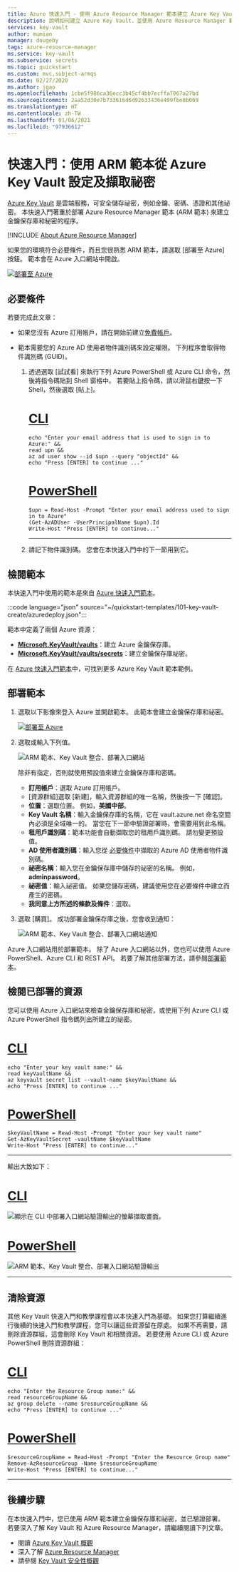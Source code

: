 ```yaml
---
title: Azure 快速入門 - 使用 Azure Resource Manager 範本建立 Azure Key Vault 和祕密 |Microsoft Docs
description: 說明如何建立 Azure Key Vault，並使用 Azure Resource Manager 範本將祕密新增至保存庫的快速入門。
services: key-vault
author: mumian
manager: dougeby
tags: azure-resource-manager
ms.service: key-vault
ms.subservice: secrets
ms.topic: quickstart
ms.custom: mvc,subject-armqs
ms.date: 02/27/2020
ms.author: jgao
ms.openlocfilehash: 1cbe5f986ca36ecc3b45cf4bb7ecffa7067a27bd
ms.sourcegitcommit: 2aa52d30e7b733616d6d92633436e499fbe8b069
ms.translationtype: HT
ms.contentlocale: zh-TW
ms.lasthandoff: 01/06/2021
ms.locfileid: "97936612"
---
```

# <a name="quickstart-set-and-retrieve-a-secret-from-azure-key-vault-using-an-arm-template"></a>快速入門：使用 ARM 範本從 Azure Key Vault 設定及擷取祕密

[Azure Key Vault](../general/overview.md) 是雲端服務，可安全儲存祕密，例如金鑰、密碼、憑證和其他祕密。 本快速入門著重於部署 Azure Resource Manager 範本 (ARM 範本) 來建立金鑰保存庫和秘密的程序。

[!INCLUDE [About Azure Resource Manager](../../../includes/resource-manager-quickstart-introduction.md)]

如果您的環境符合必要條件，而且您很熟悉 ARM 範本，請選取 [部署至 Azure] 按鈕。 範本會在 Azure 入口網站中開啟。

[![部署至 Azure](../../media/template-deployments/deploy-to-azure.svg)](https://portal.azure.com/#create/Microsoft.Template/uri/https%3A%2F%2Fraw.githubusercontent.com%2FAzure%2Fazure-quickstart-templates%2Fmaster%2F101-key-vault-create%2Fazuredeploy.json)

## <a name="prerequisites"></a>必要條件

若要完成此文章：

* 如果您沒有 Azure 訂用帳戶，請在開始前建立[免費帳戶](https://azure.microsoft.com/free/?WT.mc_id=A261C142F)。

* 範本需要您的 Azure AD 使用者物件識別碼來設定權限。 下列程序會取得物件識別碼 (GUID)。

    1. 透過選取 [試試看] 來執行下列 Azure PowerShell 或 Azure CLI 命令，然後將指令碼貼到 Shell 窗格中。 若要貼上指令碼，請以滑鼠右鍵按一下 Shell，然後選取 [貼上]。

        # <a name="cli"></a>[CLI](#tab/CLI)
        ```azurecli-interactive
        echo "Enter your email address that is used to sign in to Azure:" &&
        read upn &&
        az ad user show --id $upn --query "objectId" &&
        echo "Press [ENTER] to continue ..."
        ```

        # <a name="powershell"></a>[PowerShell](#tab/PowerShell)
        ```azurepowershell-interactive
        $upn = Read-Host -Prompt "Enter your email address used to sign in to Azure"
        (Get-AzADUser -UserPrincipalName $upn).Id
        Write-Host "Press [ENTER] to continue..."
        ```

        ---

    2. 請記下物件識別碼。 您會在本快速入門中的下一節用到它。

## <a name="review-the-template"></a>檢閱範本

本快速入門中使用的範本是來自 [Azure 快速入門範本](https://azure.microsoft.com/resources/templates/101-key-vault-create/)。

:::code language="json" source="~/quickstart-templates/101-key-vault-create/azuredeploy.json":::

範本中定義了兩個 Azure 資源：

* [**Microsoft.KeyVault/vaults**](/azure/templates/microsoft.keyvault/vaults)：建立 Azure 金鑰保存庫。
* [**Microsoft.KeyVault/vaults/secrets**](/azure/templates/microsoft.keyvault/vaults/secrets)：建立金鑰保存庫祕密。

在 [Azure 快速入門範本](https://azure.microsoft.com/resources/templates/?resourceType=Microsoft.Keyvault&pageNumber=1&sort=Popular)中，可找到更多 Azure Key Vault 範本範例。

## <a name="deploy-the-template"></a>部署範本

1. 選取以下影像來登入 Azure 並開啟範本。 此範本會建立金鑰保存庫和祕密。

    [![部署至 Azure](../../media/template-deployments/deploy-to-azure.svg)](https://portal.azure.com/#create/Microsoft.Template/uri/https%3A%2F%2Fraw.githubusercontent.com%2FAzure%2Fazure-quickstart-templates%2Fmaster%2F101-key-vault-create%2Fazuredeploy.json)

2. 選取或輸入下列值。

    ![ARM 範本、Key Vault 整合、部署入口網站](../media/quick-create-template/create-key-vault-using-template-portal.png)

    除非有指定，否則就使用預設值來建立金鑰保存庫和密碼。

    * **訂用帳戶**：選取 Azure 訂用帳戶。
    * [資源群組]選取 [新建]，輸入資源群組的唯一名稱，然後按一下 [確認]。
    * **位置**：選取位置。 例如，**美國中部**。
    * **Key Vault 名稱**：輸入金鑰保存庫的名稱，它在 vault.azure.net 命名空間內必須是全域唯一的。 當您在下一節中驗證部署時，會需要用到此名稱。
    * **租用戶識別碼**：範本功能會自動擷取您的租用戶識別碼。 請勿變更預設值。
    * **AD 使用者識別碼**：輸入您從 [必要條件](#prerequisites)中擷取的 Azure AD 使用者物件識別碼。
    * **祕密名稱**：輸入您在金鑰保存庫中儲存的祕密的名稱。 例如，**adminpassword**。
    * **祕密值**：輸入祕密值。 如果您儲存密碼，建議使用您在必要條件中建立而產生的密碼。
    * **我同意上方所述的條款及條件**：選取。
3. 選取 [購買]。 成功部署金鑰保存庫之後，您會收到通知：

    ![ARM 範本、Key Vault 整合、部署入口網站通知](../media/quick-create-template/resource-manager-template-portal-deployment-notification.png)

Azure 入口網站用於部署範本。 除了 Azure 入口網站以外，您也可以使用 Azure PowerShell、Azure CLI 和 REST API。 若要了解其他部署方法，請參閱[部署範本](../../azure-resource-manager/templates/deploy-powershell.md)。

## <a name="review-deployed-resources"></a>檢閱已部署的資源

您可以使用 Azure 入口網站來檢查金鑰保存庫和秘密，或使用下列 Azure CLI 或 Azure PowerShell 指令碼列出所建立的祕密。

# <a name="cli"></a>[CLI](#tab/CLI)

```azurecli-interactive
echo "Enter your key vault name:" &&
read keyVaultName &&
az keyvault secret list --vault-name $keyVaultName &&
echo "Press [ENTER] to continue ..."
```

# <a name="powershell"></a>[PowerShell](#tab/PowerShell)

```azurepowershell-interactive
$keyVaultName = Read-Host -Prompt "Enter your key vault name"
Get-AzKeyVaultSecret -vaultName $keyVaultName
Write-Host "Press [ENTER] to continue..."
```

---

輸出大致如下：

# <a name="cli"></a>[CLI](#tab/CLI)

![顯示在 CLI 中部署入口網站驗證輸出的螢幕擷取畫面。](../media/quick-create-template/resource-manager-template-portal-deployment-cli-output.png)

# <a name="powershell"></a>[PowerShell](#tab/PowerShell)

![ARM 範本、Key Vault 整合、部署入口網站驗證輸出](../media/quick-create-template/resource-manager-template-portal-deployment-powershell-output.png)

---

## <a name="clean-up-resources"></a>清除資源

其他 Key Vault 快速入門和教學課程會以本快速入門為基礎。 如果您打算繼續進行後續的快速入門和教學課程，您可以讓這些資源留在原處。
如果不再需要，請刪除資源群組，這會刪除 Key Vault 和相關資源。 若要使用 Azure CLI 或 Azure PowerShell 刪除資源群組：

# <a name="cli"></a>[CLI](#tab/CLI)

```azurecli-interactive
echo "Enter the Resource Group name:" &&
read resourceGroupName &&
az group delete --name $resourceGroupName &&
echo "Press [ENTER] to continue ..."
```

# <a name="powershell"></a>[PowerShell](#tab/PowerShell)

```azurepowershell-interactive
$resourceGroupName = Read-Host -Prompt "Enter the Resource Group name"
Remove-AzResourceGroup -Name $resourceGroupName
Write-Host "Press [ENTER] to continue..."
```

---

## <a name="next-steps"></a>後續步驟

在本快速入門中，您已使用 ARM 範本建立金鑰保存庫和祕密，並已驗證部署。 若要深入了解 Key Vault 和 Azure Resource Manager，請繼續閱讀下列文章。

- 閱讀 [Azure Key Vault 概觀](../general/overview.md)
- 深入了解 [Azure Resource Manager](../../azure-resource-manager/management/overview.md)
- 請參閱 [Key Vault 安全性概觀](../general/security-overview.md)
